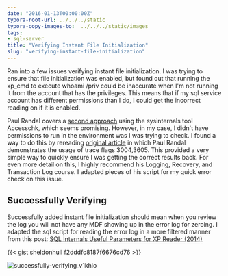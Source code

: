 ```yaml
---
date: "2016-01-13T00:00:00Z"
typora-root-url: ../../../static
typora-copy-images-to:  ../../../static/images
tags:
- sql-server
title: "Verifying Instant File Initialization"
slug: "verifying-instant-file-initialization"
---
```


Ran into a few issues verifying instant file initialization. I was trying to ensure that file initialization was enabled, but found out that running the xp_cmd to execute whoami /priv could be inaccurate when I'm not running it from the account that has the privileges. This means that if my sql service account has different permissions than I do, I could get the incorrect reading on if it is enabled.

Paul Randal covers a [second approach](http://www.sqlskills.com/blogs/paul/follow-on-from-instant-initialization-privilege-checking/) using the sysinternals tool Accesschk, which seems promising. However, in my case, I didn't have permissions to run in the environment was I was trying to check. I found a way to do this by rereading [original article](http://www.sqlskills.com/blogs/paul/how-to-tell-if-you-have-instant-initialization-enabled/) in which Paul Randal demonstrates the usage of trace flags 3004,3605. This provided a very simple way to quickly ensure I was getting the correct results back. For even more detail on this, I highly recommend his Logging, Recovery, and Transaction Log course. I adapted pieces of his script for my quick error check on this issue.

## Successfully Verifying

Successfully added instant file initialization should mean when you review the log you will not have any MDF showing up in the error log for zeroing. I adapted the sql script for reading the error log in a more filtered manner from this post: [SQL Internals Useful Parameters for XP Reader (2014)](http://sqlserver-help.com/2014/12/10/sql-internals-useful-parameters-for-xp_readerrorlog/)

{{< gist sheldonhull  f2dddfc8187f6676cd76 >}}


![successfully-verifying_v1khio](/images/successfully-verifying_v1khio.png)

